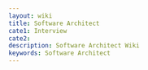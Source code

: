 ```yaml
---
layout: wiki
title: Software Architect
cate1: Interview
cate2: 
description: Software Architect Wiki
keywords: Software Architect
---
```

